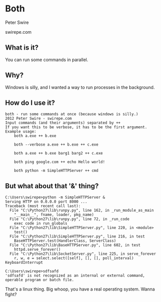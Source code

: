 # Both
Peter Swire

swirepe.com

## What is it?
You can run some commands in parallel.

## Why?
Windows is silly, and I wanted a way to run processes in the background.

## How do I use it?

    both - run some commands at once (because windows is silly.)
    2012 Peter Swire - swirepe.com
    Input commands (and their arguments) separated by ++
    If you want this to be verbose, it has to be the first argument.
    Example usage:
        both a.exe ++ b.exe
    
        both --verbose a.exe ++ b.exe ++ c.exe
    
        both a.exe ++ b.exe barg1 barg2 ++ c.exe
    
        both ping google.com ++ echo Hello world!
    
        both python -m SimpleHTTPServer ++ cmd

## But what about that '&' thing?

    C:\Users\swirepe>python -m SimpleHTTPServer &
    Serving HTTP on 0.0.0.0 port 8000 ...
    Traceback (most recent call last):
      File "C:\Python27\lib\runpy.py", line 162, in _run_module_as_main
        "__main__", fname, loader, pkg_name)
      File "C:\Python27\lib\runpy.py", line 72, in _run_code
        exec code in run_globals
      File "C:\Python27\lib\SimpleHTTPServer.py", line 220, in <module>
        test()
      File "C:\Python27\lib\SimpleHTTPServer.py", line 216, in test
        BaseHTTPServer.test(HandlerClass, ServerClass)
      File "C:\Python27\lib\BaseHTTPServer.py", line 602, in test
        httpd.serve_forever()
      File "C:\Python27\lib\SocketServer.py", line 225, in serve_forever
        r, w, e = select.select([self], [], [], poll_interval)
    KeyboardInterrupt

    C:\Users\swirepe>sdfsafd
    'sdfsafd' is not recognized as an internal or external command,
    operable program or batch file.

That's a linux thing.  Big whoop, you have a real operating system.  Wanna fight?
